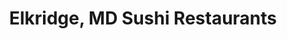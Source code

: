 ---
layout: city
title: Elkridge, MD Sushi Restaurants
permalink: /maryland/elkridge/
stateAbbr: MD
stateName: Maryland
cityName: Elkridge

---